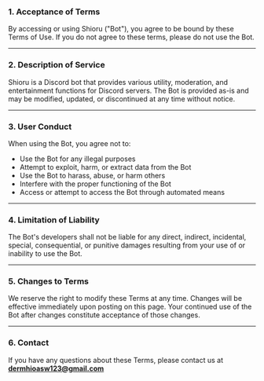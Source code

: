 ### 1. Acceptance of Terms

By accessing or using Shioru ("Bot"), you agree to be bound by these Terms of Use. If you do not agree to these terms, please do not use the Bot.

---

### 2. Description of Service

Shioru is a Discord bot that provides various utility, moderation, and entertainment functions for Discord servers. The Bot is provided as-is and may be modified, updated, or discontinued at any time without notice.

---

### 3. User Conduct

When using the Bot, you agree not to:

- Use the Bot for any illegal purposes
- Attempt to exploit, harm, or extract data from the Bot
- Use the Bot to harass, abuse, or harm others
- Interfere with the proper functioning of the Bot
- Access or attempt to access the Bot through automated means

---

### 4. Limitation of Liability

The Bot's developers shall not be liable for any direct, indirect, incidental, special, consequential, or punitive damages resulting from your use of or inability to use the Bot.

---

### 5. Changes to Terms

We reserve the right to modify these Terms at any time. Changes will be effective immediately upon posting on this page. Your continued use of the Bot after changes constitute acceptance of those changes.

---

### 6. Contact

If you have any questions about these Terms, please contact us at **[dermhioasw123@gmail.com](mailto:dermhioasw123@gmail.com)**

